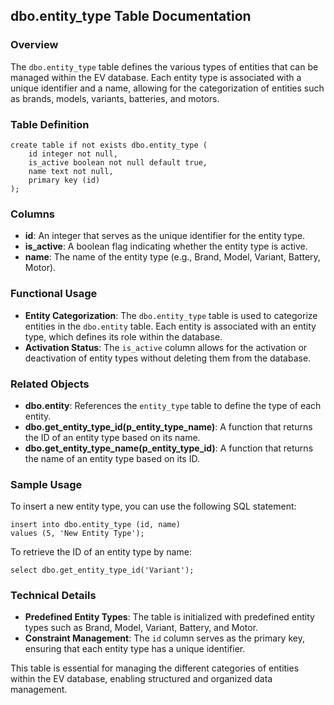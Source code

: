 ## dbo.entity_type Table Documentation

### Overview

The `dbo.entity_type` table defines the various types of entities that can be managed within the EV database. Each entity type is associated with a unique identifier and a name, allowing for the categorization of entities such as brands, models, variants, batteries, and motors.

### Table Definition

```plsql
create table if not exists dbo.entity_type (
    id integer not null,
    is_active boolean not null default true,
    name text not null,
    primary key (id)
);
```

### Columns

- **id**: An integer that serves as the unique identifier for the entity type.
- **is_active**: A boolean flag indicating whether the entity type is active.
- **name**: The name of the entity type (e.g., Brand, Model, Variant, Battery, Motor).

### Functional Usage

- **Entity Categorization**: The `dbo.entity_type` table is used to categorize entities in the `dbo.entity` table. Each entity is associated with an entity type, which defines its role within the database.
- **Activation Status**: The `is_active` column allows for the activation or deactivation of entity types without deleting them from the database.

### Related Objects

- **dbo.entity**: References the `entity_type` table to define the type of each entity.
- **dbo.get_entity_type_id(p_entity_type_name)**: A function that returns the ID of an entity type based on its name.
- **dbo.get_entity_type_name(p_entity_type_id)**: A function that returns the name of an entity type based on its ID.

### Sample Usage

To insert a new entity type, you can use the following SQL statement:

```plsql
insert into dbo.entity_type (id, name)
values (5, 'New Entity Type');
```

To retrieve the ID of an entity type by name:

```plsql
select dbo.get_entity_type_id('Variant');
```

### Technical Details

- **Predefined Entity Types**: The table is initialized with predefined entity types such as Brand, Model, Variant, Battery, and Motor.
- **Constraint Management**: The `id` column serves as the primary key, ensuring that each entity type has a unique identifier.

This table is essential for managing the different categories of entities within the EV database, enabling structured and organized data management.